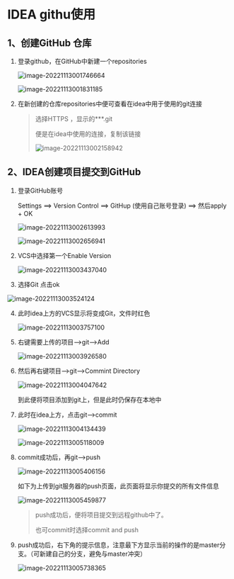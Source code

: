 # IDEA githu使用

## 1、创建GitHub 仓库

1. 登录github，在GitHub中新建一个repositories

   ![image-20221113001746664](images/image-20221113001746664.png)

   ![image-20221113001831185](images/image-20221113001831185.png)



2. 在新创建的仓库repositories中便可查看在idea中用于使用的git连接

   > 选择HTTPS ，显示的***.git
   >
   > 便是在idea中使用的连接，复制该链接
   >
   > ![image-20221113002158942](images/image-20221113002158942.png)

## 2、IDEA创建项目提交到GitHub

1. 登录GitHub账号

   Settings ==> Version Control ==> GitHup (使用自己账号登录) ==> 然后apply + OK

   ![image-20221113002613993](images/image-20221113002613993.png)

   ![image-20221113002656941](images/image-20221113002656941.png)


2. VCS中选择第一个Enable Version

   ![image-20221113003437040](images/image-20221113003437040.png)

3. 选择Git 点击ok

![image-20221113003524124](images/image-20221113003524124.png)

4. 此时idea上方的VCS显示将变成Git，文件时红色

   ![image-20221113003757100](images/image-20221113003757100.png)

5. 右键需要上传的项目-->git-->Add

   ![image-20221113003926580](images/image-20221113003926580.png)

6. 然后再右键项目-->git-->Commint Directory

   ![image-20221113004047642](images/image-20221113004047642.png)

   到此便将项目添加到git上，但是此时仍保存在本地中

7. 此时在idea上方，点击git-->commit

   ![image-20221113004134439](images/image-20221113004134439.png)

   ![image-20221113005118009](images/image-20221113005118009.png)

8. commit成功后，再git-->push

   ![image-20221113005406156](images/image-20221113005406156.png)

   如下为上传到git服务器的push页面，此页面将显示你提交的所有文件信息

   ![image-20221113005459877](images/image-20221113005459877.png)

   > push成功后，便将项目提交到远程github中了。
   >
   > 也可commit时选择commit and push

9. push成功后，右下角的提示信息，注意最下方显示当前的操作的是master分支。（可新建自己的分支，避免与master冲突）

   ![image-20221113005738365](images/image-20221113005738365.png)


